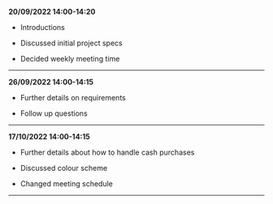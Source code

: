 **20/09/2022 14:00-14:20**

  * Introductions
  
  * Discussed initial project specs
  
  * Decided weekly meeting time

---

**26/09/2022 14:00-14:15**

  * Further details on requirements
  
  * Follow up questions

---

**17/10/2022 14:00-14:15**

  * Further details about how to handle cash purchases
  
  * Discussed colour scheme

  * Changed meeting schedule

---

